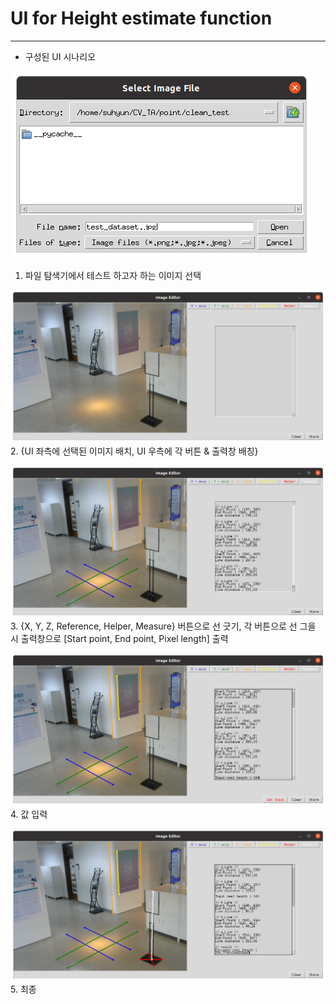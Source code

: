 # UI for Height estimate function
---

* 구성된 UI 시나리오

![scenario1](https://github.com/Kims0ngmin/only_UI/blob/main/scenario/scenario1.png)
1. 파일 탐색기에서 테스트 하고자 하는 이미지 선택

![scenario2](https://github.com/Kims0ngmin/only_UI/blob/main/scenario/scenario2.png)
2. {UI 좌측에 선택된 이미지 배치, UI 우측에 각 버튼 & 출력창 배칭}

![scenario3](https://github.com/Kims0ngmin/only_UI/blob/main/scenario/scenario3.png)
3. {X, Y, Z, Reference, Helper, Measure} 버튼으로 선 긋기, 각 버튼으로 선 그을 시 출력창으로 [Start point, End point, Pixel length] 출력

![scenario4](https://github.com/Kims0ngmin/only_UI/blob/main/scenario/scenario4.png)
4. 값 입력

![scenario5](https://github.com/Kims0ngmin/only_UI/blob/main/scenario/scenario5.png)
5. 최종
